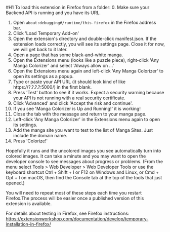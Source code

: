 #H1 To load this extension in Firefox from a folder:
0. Make sure your Backend API is running and you have its URL.
1. Open `about:debugging#/runtime/this-firefox` in the Firefox address bar.
2. Click 'Load Temporary Add-on'
3. Open the extension's directory and double-click manifest.json.
If the extension loads correctly, you will see its settings page. Close it for now, we will get back to it later.
4. Open a page that has some black-and-white manga.
5. Open the Extensions menu (looks like a puzzle piece), right-click 'Any Manga Colorizer' and select 'Always allow on ...'
6. Open the Extensions menu again and left-click 'Any Manga Colorizer' to open its settings as a popup.
7. Type or paste your API URL (it should look kind of like https://?.?.?.?:5000/) in the first blank.
8. Press 'Test' button to see if it works. Expect a security warning because your API is not running with a real security certificate.
9. Click 'Advanced' and click 'Accept the risk and continue'.
10. If you see 'Manga Colorizer is Up and Running!' it is working!
11. Close the tab with the message and return to your manga page.
12. Left-click 'Any Manga Colorizer' in the Extensions menu again to open its settings.
13. Add the manga site you want to test to the list of Manga Sites. Just include the domain name.
14. Press 'Colorize!'

Hopefully it runs and the uncolored images you see automatically turn into colored images. It can take a minute and you may want to open the developer console to see messages about progress or problems. (From the menu select Tools > Web Developer > Web Developer Tools or use the keyboard shortcut Ctrl + Shift + I or F12 on Windows and Linux, or Cmd + Opt + I on macOS, then find the Console tab at the top of the tools that just opened.)

You will need to repeat most of these steps each time you restart Firefox.The process will be easier once a published version of this extension is available.

For details about testing in Firefox, see Firefox instructions:
https://extensionworkshop.com/documentation/develop/temporary-installation-in-firefox/
